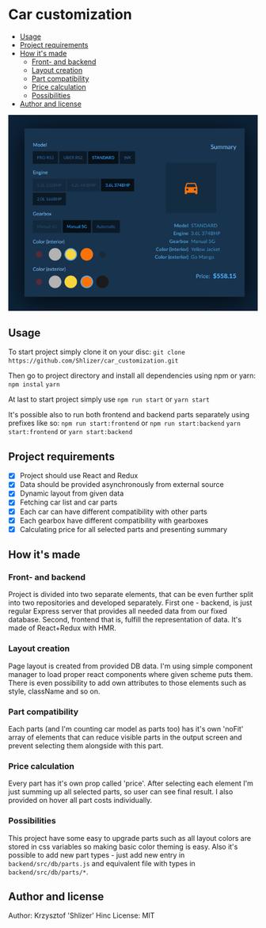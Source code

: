 # Car customization

* [Usage](#Usage)
* [Project requirements](#project-requirements)
* [How it's made](#how-its-made)
  * [Front- and backend](#front--and-backend)
  * [Layout creation](#layout-creation)
  * [Part compatibility](#part-compatibility)
  * [Price calculation](#price-calculation)
  * [Possibilities](#possibilities)
* [Author and license](#author-and-license)

![screen](screen.png)

## Usage

To start project simply clone it on your disc:
```git clone https://github.com/Shlizer/car_customization.git```

Then go to project directory and install all dependencies using npm or yarn:
```npm instal```
```yarn```

At last to start project simply use
```npm run start``` or
```yarn start```

It's possible also to run both frontend and backend parts separately using prefixes like so:
```npm run start:frontend``` or ```npm run start:backend```
```yarn start:frontend``` or ```yarn start:backend```

## Project requirements

* [x] Project should use React and Redux
* [x] Data should be provided asynchronously from external source
* [x] Dynamic layout from given data
* [x] Fetching car list and car parts
* [x] Each car can have different compatibility with other parts
* [x] Each gearbox have different compatibility with gearboxes
* [x] Calculating price for all selected parts and presenting summary

## How it's made

### Front- and backend

Project is divided into two separate elements, that can be even further split into two repositories and developed separately. First one - backend, is just regular Express server that provides all needed data from our fixed database. Second, frontend that is, fulfill the representation of data. It's made of React+Redux with HMR.

### Layout creation

Page layout is created from provided DB data. I'm using simple component manager to load proper react components where given scheme puts them. There is even possibility to add own attributes to those elements such as style, className and so on.

### Part compatibility

Each parts (and I'm counting car model as parts too) has it's own 'noFit' array of elements that can reduce visible parts in the output screen and prevent selecting them alongside with this part.

### Price calculation

Every part has it's own prop called 'price'. After selecting each element I'm just summing up all selected parts, so user can see final result. I also provided on hover all part costs individually.

### Possibilities

This project have some easy to upgrade parts such as all layout colors are stored in css variables so making basic color theming is easy. Also it's possible to add new part types - just add new entry in ```backend/src/db/parts.js``` and equivalent file with types in ```backend/src/db/parts/*```.

## Author and license

Author: Krzysztof 'Shlizer' Hinc
License: MIT